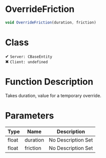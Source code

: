 # OverrideFriction
```js
void OverrideFriction(duration, friction)
```
# Class
✔ `Server: CBaseEntity`  
✖ `Client: undefined`  

# Function Description
Takes duration, value for a temporary override.
# Parameters
Type|Name|Description
--|--|--
float|duration|No Description Set
float|friction|No Description Set
